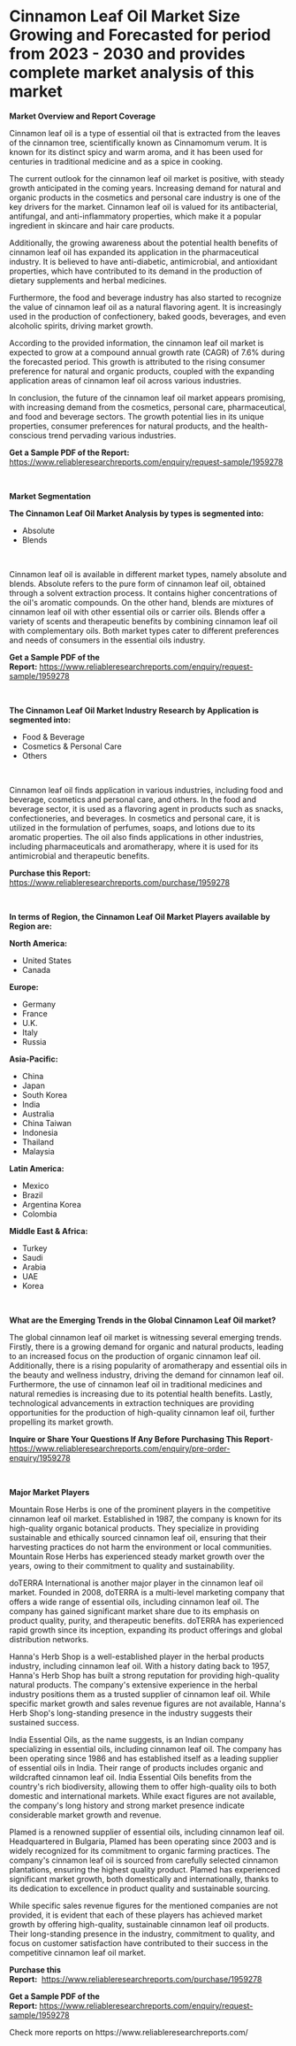 <p><h1>Cinnamon Leaf Oil Market Size Growing and Forecasted for period from 2023 - 2030 and provides complete market analysis of this market</h1></p><p><strong>Market Overview and Report Coverage</strong></p>
<p><p>Cinnamon leaf oil is a type of essential oil that is extracted from the leaves of the cinnamon tree, scientifically known as Cinnamomum verum. It is known for its distinct spicy and warm aroma, and it has been used for centuries in traditional medicine and as a spice in cooking.</p><p>The current outlook for the cinnamon leaf oil market is positive, with steady growth anticipated in the coming years. Increasing demand for natural and organic products in the cosmetics and personal care industry is one of the key drivers for the market. Cinnamon leaf oil is valued for its antibacterial, antifungal, and anti-inflammatory properties, which make it a popular ingredient in skincare and hair care products.</p><p>Additionally, the growing awareness about the potential health benefits of cinnamon leaf oil has expanded its application in the pharmaceutical industry. It is believed to have anti-diabetic, antimicrobial, and antioxidant properties, which have contributed to its demand in the production of dietary supplements and herbal medicines.</p><p>Furthermore, the food and beverage industry has also started to recognize the value of cinnamon leaf oil as a natural flavoring agent. It is increasingly used in the production of confectionery, baked goods, beverages, and even alcoholic spirits, driving market growth.</p><p>According to the provided information, the cinnamon leaf oil market is expected to grow at a compound annual growth rate (CAGR) of 7.6% during the forecasted period. This growth is attributed to the rising consumer preference for natural and organic products, coupled with the expanding application areas of cinnamon leaf oil across various industries.</p><p>In conclusion, the future of the cinnamon leaf oil market appears promising, with increasing demand from the cosmetics, personal care, pharmaceutical, and food and beverage sectors. The growth potential lies in its unique properties, consumer preferences for natural products, and the health-conscious trend pervading various industries.</p></p>
<p><strong>Get a Sample PDF of the Report:</strong> <a href="https://www.reliableresearchreports.com/enquiry/request-sample/1959278">https://www.reliableresearchreports.com/enquiry/request-sample/1959278</a></p>
<p>&nbsp;</p>
<p><strong>Market Segmentation</strong></p>
<p><strong>The Cinnamon Leaf Oil Market Analysis by types is segmented into:</strong></p>
<p><ul><li>Absolute</li><li>Blends</li></ul></p>
<p>&nbsp;</p>
<p><p>Cinnamon leaf oil is available in different market types, namely absolute and blends. Absolute refers to the pure form of cinnamon leaf oil, obtained through a solvent extraction process. It contains higher concentrations of the oil's aromatic compounds. On the other hand, blends are mixtures of cinnamon leaf oil with other essential oils or carrier oils. Blends offer a variety of scents and therapeutic benefits by combining cinnamon leaf oil with complementary oils. Both market types cater to different preferences and needs of consumers in the essential oils industry.</p></p>
<p><strong>Get a Sample PDF of the Report:</strong>&nbsp;<a href="https://www.reliableresearchreports.com/enquiry/request-sample/1959278">https://www.reliableresearchreports.com/enquiry/request-sample/1959278</a></p>
<p>&nbsp;</p>
<p><strong>The Cinnamon Leaf Oil Market Industry Research by Application is segmented into:</strong></p>
<p><ul><li>Food & Beverage</li><li>Cosmetics & Personal Care</li><li>Others</li></ul></p>
<p>&nbsp;</p>
<p><p>Cinnamon leaf oil finds application in various industries, including food and beverage, cosmetics and personal care, and others. In the food and beverage sector, it is used as a flavoring agent in products such as snacks, confectioneries, and beverages. In cosmetics and personal care, it is utilized in the formulation of perfumes, soaps, and lotions due to its aromatic properties. The oil also finds applications in other industries, including pharmaceuticals and aromatherapy, where it is used for its antimicrobial and therapeutic benefits.</p></p>
<p><strong>Purchase this Report:</strong>&nbsp; <a href="https://www.reliableresearchreports.com/purchase/1959278">https://www.reliableresearchreports.com/purchase/1959278</a></p>
<p>&nbsp;</p>
<p><strong>In terms of Region, the Cinnamon Leaf Oil Market Players available by Region are:</strong></p>
<p>
    <p> <strong> North America: </strong>
        <ul>
            <li>United States</li>
            <li>Canada</li>
        </ul>
        </p> 
    <p> <strong> Europe: </strong>
        <ul>
            <li>Germany</li>
            <li>France</li>
            <li>U.K.</li>
            <li>Italy</li>
            <li>Russia</li>
        </ul>
        </p> 
    <p> <strong> Asia-Pacific: </strong>
        <ul>
            <li>China</li>
            <li>Japan</li>
            <li>South Korea</li>
            <li>India</li>
            <li>Australia</li>
            <li>China Taiwan</li>
            <li>Indonesia</li>
            <li>Thailand</li>
            <li>Malaysia</li>
        </ul>
        </p> 
    <p> <strong> Latin America: </strong>
        <ul>
            <li>Mexico</li>
            <li>Brazil</li>
            <li>Argentina Korea</li>
            <li>Colombia</li>
        </ul>
        </p> 
    <p> <strong> Middle East & Africa: </strong>
        <ul>
            <li>Turkey</li>
            <li>Saudi</li>
            <li>Arabia</li>
            <li>UAE</li>
            <li>Korea</li>
        </ul>
    </p>
    </p>
<p>&nbsp;</p>
<p><strong>What are the Emerging Trends in the Global Cinnamon Leaf Oil market?</strong></p>
<p><p>The global cinnamon leaf oil market is witnessing several emerging trends. Firstly, there is a growing demand for organic and natural products, leading to an increased focus on the production of organic cinnamon leaf oil. Additionally, there is a rising popularity of aromatherapy and essential oils in the beauty and wellness industry, driving the demand for cinnamon leaf oil. Furthermore, the use of cinnamon leaf oil in traditional medicines and natural remedies is increasing due to its potential health benefits. Lastly, technological advancements in extraction techniques are providing opportunities for the production of high-quality cinnamon leaf oil, further propelling its market growth.</p></p>
<p><strong>Inquire or Share Your Questions If Any Before Purchasing This Report</strong>- <a href="https://www.reliableresearchreports.com/enquiry/pre-order-enquiry/1959278">https://www.reliableresearchreports.com/enquiry/pre-order-enquiry/1959278</a></p>
<p>&nbsp;</p>
<p><strong>Major Market Players</strong></p>
<p><p>Mountain Rose Herbs is one of the prominent players in the competitive cinnamon leaf oil market. Established in 1987, the company is known for its high-quality organic botanical products. They specialize in providing sustainable and ethically sourced cinnamon leaf oil, ensuring that their harvesting practices do not harm the environment or local communities. Mountain Rose Herbs has experienced steady market growth over the years, owing to their commitment to quality and sustainability. </p><p>doTERRA International is another major player in the cinnamon leaf oil market. Founded in 2008, doTERRA is a multi-level marketing company that offers a wide range of essential oils, including cinnamon leaf oil. The company has gained significant market share due to its emphasis on product quality, purity, and therapeutic benefits. doTERRA has experienced rapid growth since its inception, expanding its product offerings and global distribution networks.</p><p>Hanna's Herb Shop is a well-established player in the herbal products industry, including cinnamon leaf oil. With a history dating back to 1957, Hanna's Herb Shop has built a strong reputation for providing high-quality natural products. The company's extensive experience in the herbal industry positions them as a trusted supplier of cinnamon leaf oil. While specific market growth and sales revenue figures are not available, Hanna's Herb Shop's long-standing presence in the industry suggests their sustained success.</p><p>India Essential Oils, as the name suggests, is an Indian company specializing in essential oils, including cinnamon leaf oil. The company has been operating since 1986 and has established itself as a leading supplier of essential oils in India. Their range of products includes organic and wildcrafted cinnamon leaf oil. India Essential Oils benefits from the country's rich biodiversity, allowing them to offer high-quality oils to both domestic and international markets. While exact figures are not available, the company's long history and strong market presence indicate considerable market growth and revenue.</p><p>Plamed is a renowned supplier of essential oils, including cinnamon leaf oil. Headquartered in Bulgaria, Plamed has been operating since 2003 and is widely recognized for its commitment to organic farming practices. The company's cinnamon leaf oil is sourced from carefully selected cinnamon plantations, ensuring the highest quality product. Plamed has experienced significant market growth, both domestically and internationally, thanks to its dedication to excellence in product quality and sustainable sourcing.</p><p>While specific sales revenue figures for the mentioned companies are not provided, it is evident that each of these players has achieved market growth by offering high-quality, sustainable cinnamon leaf oil products. Their long-standing presence in the industry, commitment to quality, and focus on customer satisfaction have contributed to their success in the competitive cinnamon leaf oil market.</p></p>
<p><strong>Purchase this Report:</strong>&nbsp;&nbsp;<a href="https://www.reliableresearchreports.com/purchase/1959278">https://www.reliableresearchreports.com/purchase/1959278</a></p>
<p></p>
<p><strong>Get a Sample PDF of the Report:</strong>&nbsp;<a href="https://www.reliableresearchreports.com/enquiry/request-sample/1959278">https://www.reliableresearchreports.com/enquiry/request-sample/1959278</a></p>
<p>Check more reports on https://www.reliableresearchreports.com/</p>